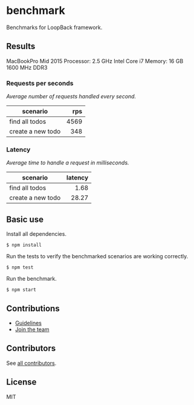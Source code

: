 # benchmark

Benchmarks for LoopBack framework.

## Results

MacBookPro Mid 2015 Processor: 2.5 GHz Intel Core i7 Memory: 16 GB 1600 MHz DDR3

### Requests per seconds

_Average number of requests handled every second._

| scenario          |  rps |
| ----------------- | ---: |
| find all todos    | 4569 |
| create a new todo |  348 |

### Latency

_Average time to handle a request in milliseconds._

| scenario          | latency |
| ----------------- | ------: |
| find all todos    |    1.68 |
| create a new todo |   28.27 |

## Basic use

Install all dependencies.

```
$ npm install
```

Run the tests to verify the benchmarked scenarios are working correctly.

```
$ npm test
```

Run the benchmark.

```
$ npm start
```

## Contributions

- [Guidelines](https://github.com/strongloop/loopback-next/blob/master/docs/CONTRIBUTING.md)
- [Join the team](https://github.com/strongloop/loopback-next/issues/110)

## Contributors

See
[all contributors](https://github.com/strongloop/loopback-next/graphs/contributors).

## License

MIT
